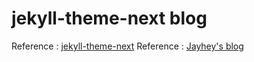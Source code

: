 # jekyll-theme-next blog
Reference : [jekyll-theme-next](https://github.com/Simpleyyt/jekyll-theme-next)
Reference : [Jayhey's blog](https://github.com/Jayhey/Jayhey.github.io)




